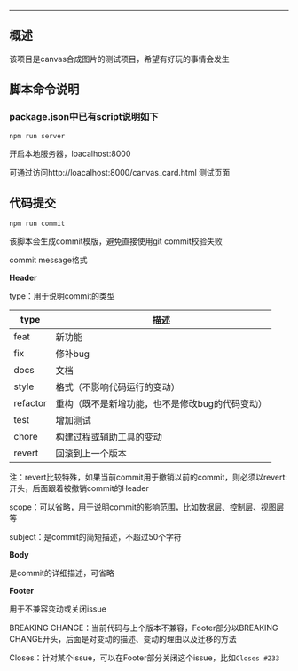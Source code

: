 ---
## 概述

该项目是canvas合成图片的测试项目，希望有好玩的事情会发生

## 脚本命令说明

### package.json中已有script说明如下

~~~
npm run server
~~~

开启本地服务器，loacalhost:8000

可通过访问http://loacalhost:8000/canvas_card.html 测试页面

## 代码提交

~~~
npm run commit
~~~

该脚本会生成commit模版，避免直接使用git commit校验失败

commit message格式

**Header**

type：用于说明commit的类型

| type | 描述 |
| --- | --- |
| feat | 新功能 |
| fix | 修补bug |
| docs | 文档 |
| style | 格式（不影响代码运行的变动） |
| refactor | 重构（既不是新增功能，也不是修改bug的代码变动） |
| test | 增加测试 |
| chore | 构建过程或辅助工具的变动 |
| revert | 回滚到上一个版本 |

注：revert比较特殊，如果当前commit用于撤销以前的commit，则必须以revert:开头，后面跟着被撤销commit的Header

scope：可以省略，用于说明commit的影响范围，比如数据层、控制层、视图层等

subject：是commit的简短描述，不超过50个字符

**Body**

是commit的详细描述，可省略

**Footer**

用于不兼容变动或关闭issue

BREAKING CHANGE：当前代码与上个版本不兼容，Footer部分以BREAKING CHANGE开头，后面是对变动的描述、变动的理由以及迁移的方法

Closes：针对某个issue，可以在Footer部分关闭这个issue，比如`Closes #233`